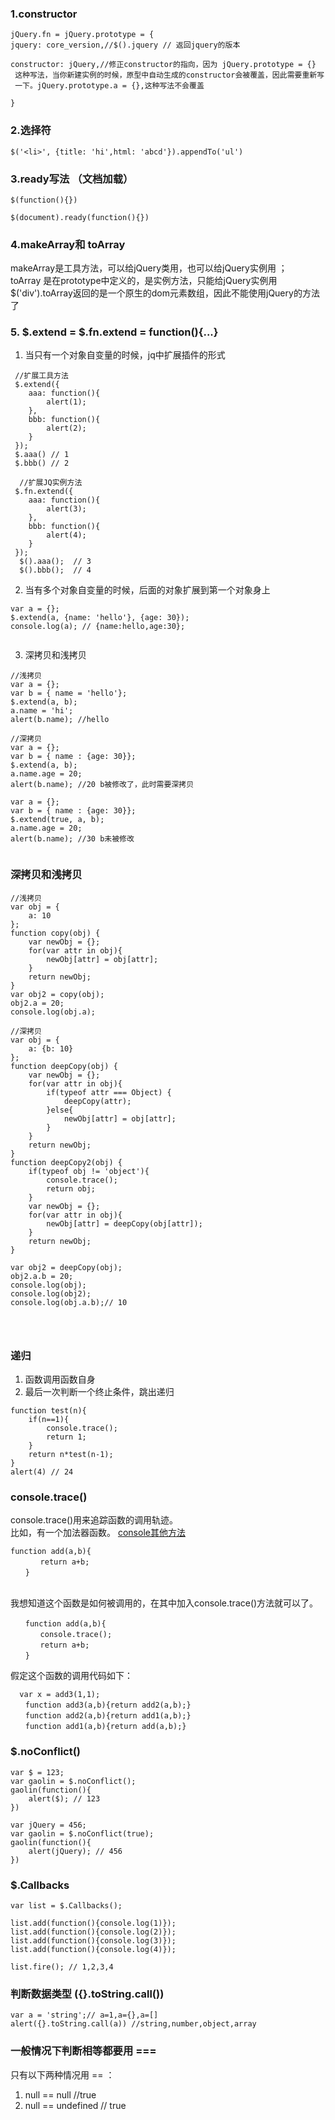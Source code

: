 
### 1.constructor

```
jQuery.fn = jQuery.prototype = {
jquery: core_version,//$().jquery // 返回jquery的版本

constructor: jQuery,//修正constructor的指向，因为 jQuery.prototype = {}  
 这种写法，当你新建实例的时候，原型中自动生成的constructor会被覆盖，因此需要重新写  
 一下。jQuery.prototype.a = {},这种写法不会覆盖

}   
``` 
  

### 2.选择符  

```$('<li>', {title: 'hi',html: 'abcd'}).appendTo('ul')```  

### 3.ready写法 （文档加载）  
  
```  
$(function(){})   

$(document).ready(function(){})   
```     
### 4.makeArray和 toArray  
makeArray是工具方法，可以给jQuery类用，也可以给jQuery实例用 ；  
toArray 是在prototype中定义的，是实例方法，只能给jQuery实例用  
$('div').toArray返回的是一个原生的dom元素数组，因此不能使用jQuery的方法了   
 
### 5. $.extend = $.fn.extend = function(){...}   
  
1) 当只有一个对象自变量的时候，jq中扩展插件的形式  
  
```    
 //扩展工具方法
 $.extend({  
 	aaa: function(){  
 		alert(1);  
 	},  
 	bbb: function(){  
 		alert(2);  
 	}
 });  
 $.aaa() // 1  
 $.bbb() // 2  
 
  //扩展JQ实例方法  
 $.fn.extend({  
 	aaa: function(){  
 		alert(3);  
 	},  
 	bbb: function(){  
 		alert(4);  
 	}
 });   
  $().aaa();  // 3  
  $().bbb();  // 4   
```  
2) 当有多个对象自变量的时候，后面的对象扩展到第一个对象身上 
  
```  
var a = {};  
$.extend(a, {name: 'hello'}, {age: 30});  
console.log(a); // {name:hello,age:30};  
 
```  
3) 深拷贝和浅拷贝  
    
```    
//浅拷贝
var a = {};  
var b = { name = 'hello'};  
$.extend(a, b);  
a.name = 'hi';  
alert(b.name); //hello   
   
//深拷贝
var a = {};  
var b = { name : {age: 30}};  
$.extend(a, b);  
a.name.age = 20;  
alert(b.name); //20 b被修改了，此时需要深拷贝  
 
var a = {};  
var b = { name : {age: 30}};  
$.extend(true, a, b);  
a.name.age = 20;  
alert(b.name); //30 b未被修改   
    
```  
### 深拷贝和浅拷贝  
```   
//浅拷贝 
var obj = {  
	a: 10
};  
function copy(obj) {   
	var newObj = {};  
	for(var attr in obj){  
		newObj[attr] = obj[attr];
	}   
	return newObj;
}
var obj2 = copy(obj);  
obj2.a = 20;  
console.log(obj.a);  

//深拷贝 
var obj = {  
	a: {b: 10}
};  
function deepCopy(obj) {   
	var newObj = {}; 
	for(var attr in obj){    
		if(typeof attr === Object) {  
			deepCopy(attr);
		}else{  
			newObj[attr] = obj[attr];
		}
	}   
	return newObj;
}  
function deepCopy2(obj) {   
	if(typeof obj != 'object'){  
		console.trace(); 
		return obj;
	}  
	var newObj = {}; 
	for(var attr in obj){    
		newObj[attr] = deepCopy(obj[attr]);
	}   
	return newObj;
}  

var obj2 = deepCopy(obj);  
obj2.a.b = 20;  
console.log(obj);  
console.log(obj2);
console.log(obj.a.b);// 10  


  
```  
### 递归  
1. 函数调用函数自身  
2. 最后一次判断一个终止条件，跳出递归   
 
```    
function test(n){  
	if(n==1){    
		console.trace();
		return 1;
	}
	return n*test(n-1);
}  
alert(4) // 24
```  

  
### console.trace()  
console.trace()用来追踪函数的调用轨迹。  
比如，有一个加法器函数。 [console其他方法](http://www.ruanyifeng.com/blog/2011/03/firebug_console_tutorial.html) 

```  
function add(a,b){
　　　　return a+b;
　　}  
　　  
```  
我想知道这个函数是如何被调用的，在其中加入console.trace()方法就可以了。       

```  
　　function add(a,b){
　　　　console.trace();
　　　　return a+b;
　　}  
```  
假定这个函数的调用代码如下：  
  
  ```  
    var x = add3(1,1);
　　function add3(a,b){return add2(a,b);}
　　function add2(a,b){return add1(a,b);}
　　function add1(a,b){return add(a,b);}  
  ```  
  
### $.noConflict()  
```  
var $ = 123;   
var gaolin = $.noConflict();  
gaolin(function(){  
	alert($); // 123  
})   

var jQuery = 456;   
var gaolin = $.noConflict(true);  
gaolin(function(){  
	alert(jQuery); // 456  
})  
```
### $.Callbacks  
```  
var list = $.Callbacks();  
  
list.add(function(){console.log(1)});
list.add(function(){console.log(2)});
list.add(function(){console.log(3)});
list.add(function(){console.log(4)});  
   
list.fire(); // 1,2,3,4  
```  
### 判断数据类型  ({}.toString.call())
```
var a = 'string';// a=1,a={},a=[]  
alert({}.toString.call(a)) //string,number,object,array  
```  

### 一般情况下判断相等都要用 ===  
只有以下两种情况用 == ：  
1. null == null  //true  
2. null == undefined // true
